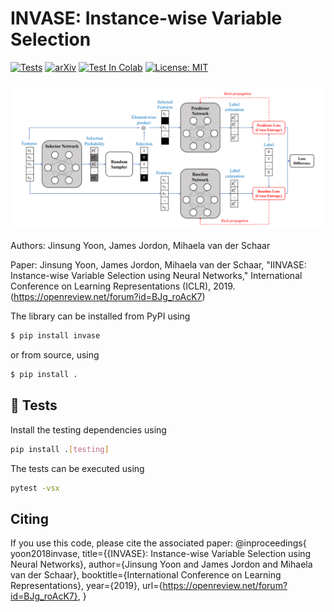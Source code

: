 # INVASE: Instance-wise Variable Selection

[![Tests](https://github.com/vanderschaarlab/INVASE/actions/workflows/test.yml/badge.svg)](https://github.com/vanderschaarlab/INVASE/actions/workflows/test.yml)
[![arXiv](https://img.shields.io/badge/arXiv-2206.07769-b31b1b.svg)](https://openreview.net/pdf?id=BJg_roAcK7)
[![Test In Colab](https://colab.research.google.com/assets/colab-badge.svg)](https://colab.research.google.com/drive/1zGm4VeXsJ-0x6A5_icnknE7mbJ0knUig?usp=sharing)
[![License: MIT](https://img.shields.io/badge/License-MIT-blue.svg)](https://opensource.org/licenses/MIT)


![image](https://github.com/vanderschaarlab/invase/raw/main/docs/arch.png "INVASE")

Authors: Jinsung Yoon, James Jordon, Mihaela van der Schaar

Paper: Jinsung Yoon, James Jordon, Mihaela van der Schaar, "IINVASE: Instance-wise Variable Selection using Neural Networks," International Conference on Learning Representations (ICLR), 2019. (https://openreview.net/forum?id=BJg_roAcK7)

The library can be installed from PyPI using
```bash
$ pip install invase
```
or from source, using
```bash
$ pip install .
```


## :hammer: Tests

Install the testing dependencies using
```bash
pip install .[testing]
```
The tests can be executed using
```bash
pytest -vsx
```

## Citing
If you use this code, please cite the associated paper:
@inproceedings{
yoon2018invase,
title={{INVASE}: Instance-wise Variable Selection using Neural Networks},
author={Jinsung Yoon and James Jordon and Mihaela van der Schaar},
booktitle={International Conference on Learning Representations},
year={2019},
url={https://openreview.net/forum?id=BJg_roAcK7},
}
